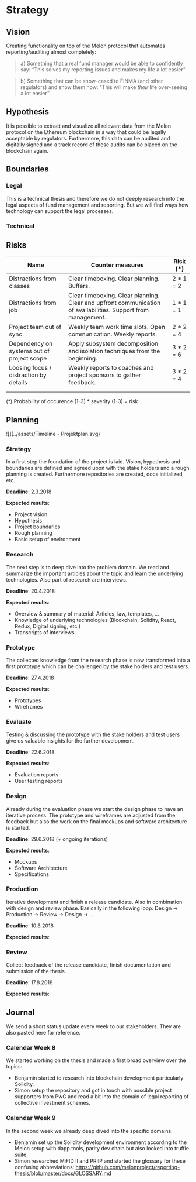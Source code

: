 # Strategy

## Vision

Creating functionality on top of the Melon protocol that automates reporting/auditing almost completely:

> a) Something that a real fund manager would be able to confidently say: “This solves my reporting issues and makes my life a lot easier”

> b) Something that can be show-cased to FINMA (and other regulators) and show them how: "This will make _their_ life over-seeing a lot easier”

## Hypothesis

It is possible to extract and visualize all relevant data from the Melon protocol on the Ethereum blockchain in a way that could be legally acceptable by regulators. Furthermore, this data can be audited and digitally signed and a track record of these audits can be placed on the blockchain again.

## Boundaries

### Legal

This is a technical thesis and therefore we do not deeply research into the legal aspects of fund management and reporting. But we will find ways how technology can support the legal processes.

### Technical

## Risks

| Name                                       | Counter measures                                                                                              | Risk (\*)  |
| ------------------------------------------ | ------------------------------------------------------------------------------------------------------------- | ---------- |
| Distractions from classes                  | Clear timeboxing. Clear planning. Buffers.                                                                    | 2 \* 1 = 2 |
| Distractions from job                      | Clear timeboxing. Clear planning. Clear and upfront communication of availabilities. Support from management. | 1 \* 1 = 1 |
| Project team out of sync                   | Weekly team work time slots. Open communication. Weekly reports.                                              | 2 \* 2 = 4 |
| Dependency on systems out of project scope | Apply subsystem decomposition and isolation techniques from the beginning.                                    | 3 \* 2 = 6 |
| Loosing focus / distraction by details     | Weekly reports to coaches and project sponsors to gather feedback.                                            | 3 \* 2 = 4 |
|                                            |                                                                                                               |            |
|                                            |                                                                                                               |            |

(\*) Probability of occurence (1-3) \* severity (1-3) = risk

## Planning

![](../assets/Timeline - Projektplan.svg)

### Strategy

In a first step the foundation of the project is laid. Vision, hypothesis and boundaries are defined and agreed upon with the stake holders and a rough planning is created. Furthermore repositories are created, docs initialized, etc.

**Deadline**: 2.3.2018

**Expected results**:

* Project vision
* Hypothesis
* Project boundaries
* Rough planning
* Basic setup of environment

### Research

The next step is to deep dive into the problem domain. We read and summarize the important articles about the topic and learn the underlying technologies. Also part of research are interviews.

**Deadline**: 20.4.2018

**Expected results**:

* Overview & summary of material: Articles, law, templates, ...
* Knowledge of underlying technologies (Blockchain, Solidity, React, Redux, Digital signing, etc.)
* Transcripts of interviews

### Prototype

The collected knowledge from the research phase is now transformed into a first prototype which can be challenged by the stake holders and test users.

**Deadline**: 27.4.2018

**Expected results**:

* Prototypes
* Wireframes

### Evaluate

Testing & discussing the prototype with the stake holders and test users give us valuable insights for the further development.

**Deadline**: 22.6.2018

**Expected results**:

* Evaluation reports
* User testing reports

### Design

Already during the evaluation phase we start the design phase to have an iterative process: The prototype and wireframes are adjusted from the feedback but also the work on the final mockups and software architecture is started.

**Deadline**: 29.6.2018 (+ ongoing iterations)

**Expected results**:

* Mockups
* Software Architecture
* Specifications

### Production

Iterative development and finish a release candidate. Also in combination with design and review phase. Basically in the following loop:
Design -> Production -> Review -> Design -> ...

**Deadline**: 10.8.2018

**Expected results**:

### Review

Collect feedback of the release candidate, finish documentation and submission of the thesis.

**Deadline**: 17.8.2018

**Expected results**:

## Journal

We send a short status update every week to our stakeholders. They are also pasted here for reference.

### Calendar Week 8

We started working on the thesis and made a first broad overview over the topics:

* Benjamin started to research into blockchain development particularly Solidity.
* Simon setup the repository and got in touch with possible project supporters from PwC and read a bit into the domain of legal reporting of collective investment schemes.

### Calendar Week 9

In the second week we already deep dived into the specific domains:

* Benjamin set up the Solidity development environment according to the Melon setup with dapp.tools, parity dev chain but also looked into truffle suite.
* Simon researched MiFID II and PRIIP and started the glossary for these confusing abbreviations: https://github.com/melonproject/reporting-thesis/blob/master/docs/GLOSSARY.md
